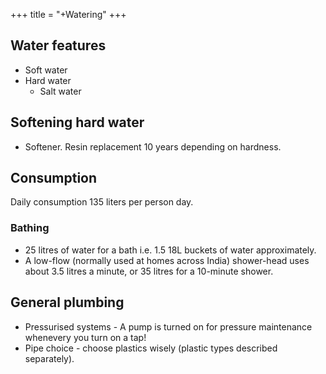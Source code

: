 +++
title = "+Watering"
+++

## Water features
- Soft water
- Hard water
  - Salt water

## Softening hard water
- Softener. Resin replacement 10 years depending on hardness.


## Consumption
Daily consumption 135 liters per person day.

### Bathing
- 25 litres of water for a bath i.e. 1.5 18L buckets of water approximately.
- A low-flow (normally used at homes across India) shower-head uses about 3.5 litres a minute, or 35 litres for a 10-minute shower.

## General plumbing
- Pressurised systems - A pump is turned on for pressure maintenance whenevery you turn on a tap!
- Pipe choice - choose plastics wisely (plastic types described separately).